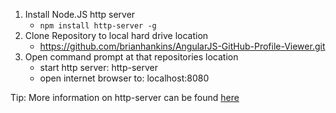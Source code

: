 1. Install Node.JS http server
    * ``` npm install http-server -g ```
2. Clone Repository to local hard drive location
    * https://github.com/brianhankins/AngularJS-GitHub-Profile-Viewer.git
3. Open command prompt at that repositories location
    * start http server: http-server
    * open internet browser to: localhost:8080

Tip: More information on http-server can be found [here](https://github.com/indexzero/http-server)


